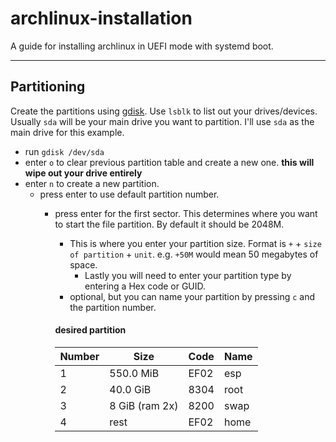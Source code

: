 # archlinux-installation
A guide for installing archlinux in UEFI mode with systemd boot.

---

## Partitioning
Create the partitions using [gdisk](https://wiki.archlinux.org/index.php/Gdisk). Use `lsblk` to list out your drives/devices. Usually `sda` will be your main drive you want to partition. I'll use `sda` as the main drive for this example.

* run `gdisk /dev/sda`
* enter `o` to clear previous partition table and create a new one. **this will wipe out your drive entirely**
* enter `n` to create a new partition.
  * press enter to use default partition number.
    * press enter for the first sector. This determines where you want to start the file partition. By default it should be 2048M.
      * This is where you enter your partition size. Format is `+` + `size of partition` + `unit`. e.g. `+50M` would mean 50 megabytes of space.
        * Lastly you will need to enter your partition type by entering a Hex code or GUID.
	  * optional, but you can name your partition by pressing `c` and the partition number.

	  #### desired partition
	  Number | Size | Code | Name
	  -------|----- | -----|-------
	  1 | 550.0 MiB | EF02 | esp
	  2 | 40.0 GiB | 8304 | root
	  3 | 8 GiB (ram 2x) | 8200 | swap
	  4 | rest | EF02 | home

